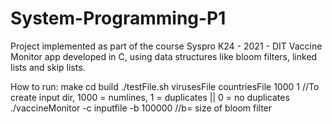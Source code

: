 # System-Programming-P1
Project implemented as part of the course Syspro K24 - 2021 - DIT
Vaccine Monitor app developed in C, using data structures like bloom 
filters, linked lists and skip lists.

How to run:
make
cd build
./testFile.sh virusesFile countriesFile 1000 1  //To create input dir, 1000 = numlines, 1 = duplicates || 0 = no duplicates
./vaccineMonitor -c inputfile -b 100000 //b= size of bloom filter
